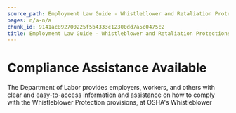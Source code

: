 ```yaml
---
source_path: Employment Law Guide - Whistleblower and Retaliation Protections.md
pages: n/a-n/a
chunk_id: 9141ac892700225f5b4333c12300dd7a5c0475c2
title: Employment Law Guide - Whistleblower and Retaliation Protections
---
```

# Compliance Assistance Available

The Department of Labor provides employers, workers, and others with clear and easy-to-access information and assistance on how to comply with the Whistleblower Protection provisions, at OSHA's Whistleblower
